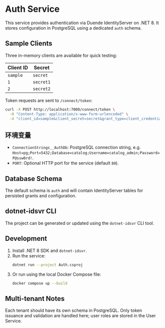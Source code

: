 # Auth Service

This service provides authentication via Duende IdentityServer on .NET 8. It stores configuration in PostgreSQL using a dedicated `auth` schema.

## Sample Clients

Three in-memory clients are available for quick testing:

| Client ID | Secret  |
|-----------|---------|
| `sample`  | `secret`|
| `1`       | `secret1`|
| `2`       | `secret2`|

Token requests are sent to `/connect/token`:

```bash
curl -X POST http://localhost:7000/connect/token \
  -H "Content-Type: application/x-www-form-urlencoded" \
  -d "client_id=sample&client_secret=secret&grant_type=client_credentials&scope=api1"
```

## 环境变量
- `ConnectionStrings__AuthDb`: PostgreSQL connection string, e.g. `Host=pg;Port=5432;Database=catalog;Username=catalog_admin;Password=P@ssw0rd!`.
- `PORT`: Optional HTTP port for the service (default `80`).

## Database Schema
The default schema is `auth` and will contain IdentityServer tables for persisted grants and configuration.

## dotnet-idsvr CLI
The project can be generated or updated using the `dotnet-idsvr` CLI tool.

## Development
1. Install .NET 8 SDK and `dotnet-idsvr`.
2. Run the service:
   ```bash
   dotnet run --project Auth.csproj
   ```
3. Or run using the local Docker Compose file:
   ```bash
   docker compose up --build
   ```

## Multi-tenant Notes
Each tenant should have its own schema in PostgreSQL. Only token issuance and validation are handled here; user roles are stored in the User Service.
